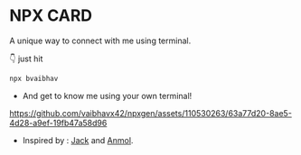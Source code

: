 
# NPX CARD

A unique way to connect with me using terminal.


👇 just hit 
```bash
npx bvaibhav
```
- And get to know me using your own terminal!


https://github.com/vaibhavx42/npxgen/assets/110530263/63a77d20-8ae5-4d28-a9ef-19fb47a58d96



- Inspired by : [Jack](https://twitter.com/jackboberg) and [Anmol](https://twitter.com/misteranmol).

<!---  
<The article written by  @jackboberg. Same has been used as a  reference to deploy the package.> 
[Write a Simple npx Business Card](https://studioelsa.se/blog/open-source-oss-npx-business-card). 
--->








